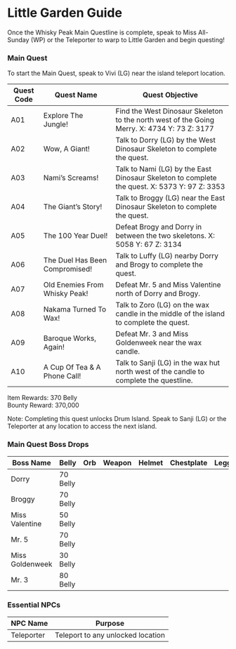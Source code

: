 # Little Garden Guide

Once the Whisky Peak Main Questline is complete, speak to Miss All-Sunday (WP) or the Teleporter to warp to Little Garden and begin questing!

### Main Quest

To start the Main Quest, speak to Vivi (LG) near the island teleport location.

| Quest Code| Quest Name                    | Quest Objective|
|-----------|-----------                    |-----------|
| A01       | Explore The Jungle!           |Find the West Dinosaur Skeleton to the north west of the Going Merry. X: 4734 Y: 73 Z: 3177|
| A02       | Wow, A Giant!                 |Talk to Dorry (LG) by the West Dinosaur Skeleton to complete the quest.|
| A03       | Nami’s Screams!               |Talk to Nami (LG) by the East Dinosaur Skeleton to complete the quest. X: 5373 Y: 97 Z: 3353|
| A04       | The Giant’s Story!            |Talk to Broggy (LG) near the East Dinosaur Skeleton to complete the quest.|
| A05       | The 100 Year Duel!            |Defeat Brogy and Dorry in between the two skeletons. X: 5058 Y: 67 Z: 3134|
| A06       | The Duel Has Been Compromised!|Talk to Luffy (LG) nearby Dorry and Brogy to complete the quest.|
| A07       | Old Enemies From Whisky Peak! |Defeat Mr. 5 and Miss Valentine north of Dorry and Brogy.|
| A08       | Nakama Turned To Wax!         |Talk to Zoro (LG) on the wax candle in the middle of the island to complete the quest.|
| A09       | Baroque Works, Again!         |Defeat Mr. 3 and Miss Goldenweek near the wax candle.|
| A10       | A Cup Of Tea & A Phone Call!  |Talk to Sanji (LG) in the wax hut north west of the candle to complete the questline.|

Item Rewards: 370 Belly<br>
Bounty Reward: 370,000

Note: Completing this quest unlocks Drum Island. Speak to Sanji (LG) or the Teleporter at any location to access the next island.

### Main Quest Boss Drops

| Boss Name         | Belly      | Orb       | Weapon    | Helmet    | Chestplate | Leggings  | Boots     | Other           |
|-----------        |----------- |-----------|-----------|-----------|----------- |-----------|-----------|-----------      |
| Dorry             | 70 Belly   |           |           |           |            |           |           |                 |
| Broggy            | 70 Belly   |           |           |           |            |           |           |                 |
| Miss Valentine    | 50 Belly   |           |           |           |            |           |           | Kilo Fragment   |
| Mr. 5             | 70 Belly   |           |           |           |            |           |           | Bomu Fragment   |
| Miss Goldenweek   | 30 Belly   |           |           |           |            |           |           |                 |
| Mr. 3             | 80 Belly   |           |           |           |            |           |           | Doru Fragment   |


### Essential NPCs

| NPC Name         | Purpose                                        |
|-------------     |-----------                                     |
| Teleporter       | Teleport to any unlocked location              |